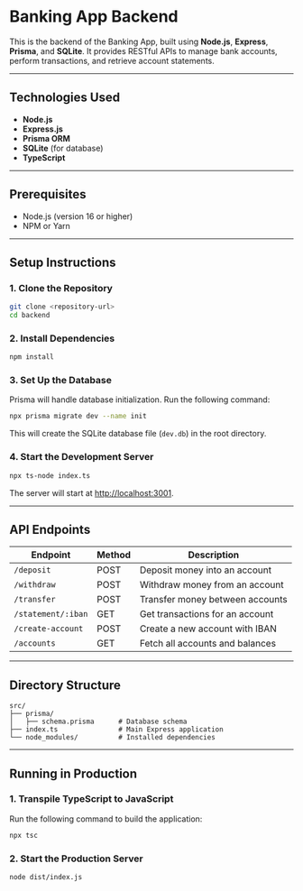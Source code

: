 # Banking App Backend

This is the backend of the Banking App, built using **Node.js**, **Express**, **Prisma**, and **SQLite**. It provides RESTful APIs to manage bank accounts, perform transactions, and retrieve account statements.

---

## Technologies Used

- **Node.js**
- **Express.js**
- **Prisma ORM**
- **SQLite** (for database)
- **TypeScript**

---

## Prerequisites

- Node.js (version 16 or higher)
- NPM or Yarn

---

## Setup Instructions

### 1. Clone the Repository

```bash
git clone <repository-url>
cd backend
```

### 2. Install Dependencies

```bash
npm install
```

### 3. Set Up the Database

Prisma will handle database initialization. Run the following command:

```bash
npx prisma migrate dev --name init
```

This will create the SQLite database file (`dev.db`) in the root directory.

### 4. Start the Development Server

```bash
npx ts-node index.ts
```

The server will start at [http://localhost:3001](http://localhost:3001).

---

## API Endpoints

| Endpoint              | Method | Description                       |
|-----------------------|--------|-----------------------------------|
| `/deposit`            | POST   | Deposit money into an account     |
| `/withdraw`           | POST   | Withdraw money from an account    |
| `/transfer`           | POST   | Transfer money between accounts   |
| `/statement/:iban`    | GET    | Get transactions for an account   |
| `/create-account`     | POST   | Create a new account with IBAN    |
| `/accounts`           | GET    | Fetch all accounts and balances   |

---

## Directory Structure

```
src/
├── prisma/
│   ├── schema.prisma      # Database schema
├── index.ts               # Main Express application
└── node_modules/          # Installed dependencies
```

---

## Running in Production

### 1. Transpile TypeScript to JavaScript

Run the following command to build the application:

```bash
npx tsc
```

### 2. Start the Production Server

```bash
node dist/index.js
```
